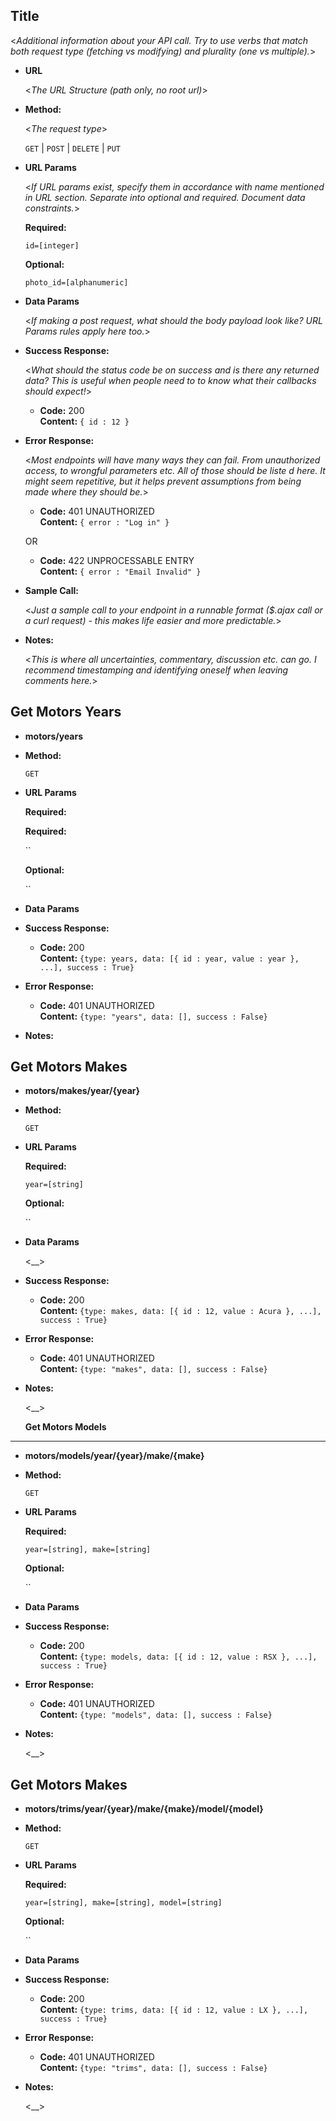 **Title**
----
  <_Additional information about your API call. Try to use verbs that match both request type (fetching vs modifying) and plurality (one vs multiple)._>

* **URL**

  <_The URL Structure (path only, no root url)_>

* **Method:**

  <_The request type_>

  `GET` | `POST` | `DELETE` | `PUT`

*  **URL Params**

   <_If URL params exist, specify them in accordance with name mentioned in URL section. Separate into optional and required. Document data constraints._>

   **Required:**

   `id=[integer]`

   **Optional:**

   `photo_id=[alphanumeric]`

* **Data Params**

  <_If making a post request, what should the body payload look like? URL Params rules apply here too._>

* **Success Response:**

  <_What should the status code be on success and is there any returned data? This is useful when people need to to know what their callbacks should expect!_>

  * **Code:** 200 <br />
    **Content:** `{ id : 12 }`

* **Error Response:**

  <_Most endpoints will have many ways they can fail. From unauthorized access, to wrongful parameters etc. All of those should be liste d here. It might seem repetitive, but it helps prevent assumptions from being made where they should be._>

  * **Code:** 401 UNAUTHORIZED <br />
    **Content:** `{ error : "Log in" }`

  OR

  * **Code:** 422 UNPROCESSABLE ENTRY <br />
    **Content:** `{ error : "Email Invalid" }`

* **Sample Call:**

  <_Just a sample call to your endpoint in a runnable format ($.ajax call or a curl request) - this makes life easier and more predictable._>

* **Notes:**

  <_This is where all uncertainties, commentary, discussion etc. can go. I recommend timestamping and identifying oneself when leaving comments here._>

**Get Motors Years**
----

* **motors/years**

* **Method:**

  `GET`

*  **URL Params**


   **Required:**

   **Required:**

   ``

   **Optional:**

   ``

* **Data Params**


* **Success Response:**

  * **Code:** 200 <br />
    **Content:** `{type: years, data: [{ id : year, value : year }, ...], success : True}`

* **Error Response:**

  * **Code:** 401 UNAUTHORIZED <br />
    **Content:** `{type: "years", data: [], success : False}`

* **Notes:**
  
**Get Motors Makes**
----

* **motors/makes/year/{year}**

* **Method:**

  `GET`

*  **URL Params**

   **Required:**

   `year=[string]`

   **Optional:**

   ``

* **Data Params**

  <__>

* **Success Response:**

  * **Code:** 200 <br />
    **Content:** `{type: makes, data: [{ id : 12, value : Acura }, ...], success : True}`

* **Error Response:**

  * **Code:** 401 UNAUTHORIZED <br />
    **Content:** `{type: "makes", data: [], success : False}`

* **Notes:**

  <__>
  
    **Get Motors Models**
----

* **motors/models/year/{year}/make/{make}**


* **Method:**

  `GET`

*  **URL Params**

   **Required:**

   `year=[string], make=[string]`

   **Optional:**

   ``

* **Data Params**


* **Success Response:**

  * **Code:** 200 <br />
    **Content:** `{type: models, data: [{ id : 12, value : RSX }, ...], success : True}`

* **Error Response:**

  * **Code:** 401 UNAUTHORIZED <br />
    **Content:** `{type: "models", data: [], success : False}`

* **Notes:**

  <__>
  
**Get Motors Makes**
----

* **motors/trims/year/{year}/make/{make}/model/{model}**

* **Method:**

  `GET`

*  **URL Params**

   **Required:**

   `year=[string], make=[string], model=[string]`

   **Optional:**

   ``

* **Data Params**

* **Success Response:**

  * **Code:** 200 <br />
    **Content:** `{type: trims, data: [{ id : 12, value : LX }, ...], success : True}`

* **Error Response:**

  * **Code:** 401 UNAUTHORIZED <br />
    **Content:** `{type: "trims", data: [], success : False}`

* **Notes:**

  <__>
